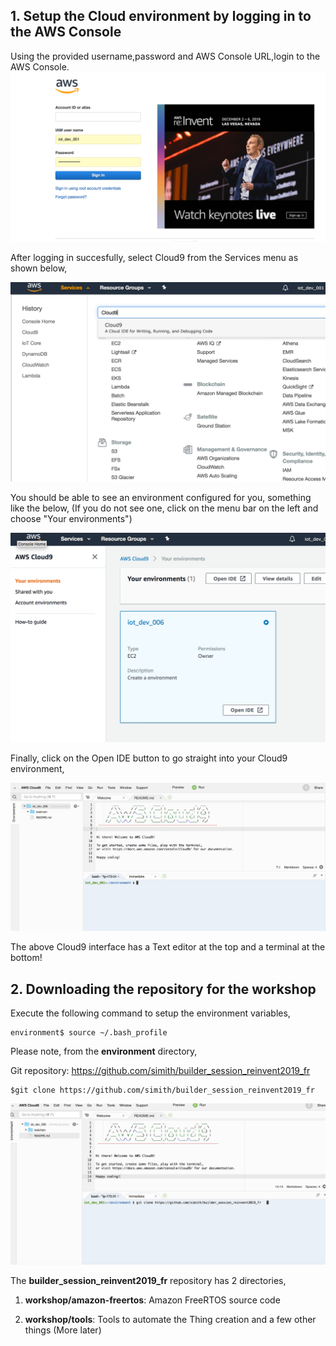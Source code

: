 ## 1. Setup the Cloud environment by logging in to the AWS Console

Using the provided username,password and AWS Console URL,login to the AWS Console. 
 ![Console](ws_console_login.png?raw=true)





After logging in succesfully, select Cloud9 from the Services menu as shown below,


![Select Cloud9](ws_select_cloud9.png?raw=true)


You should be able to see an environment configured for you, something like the below, (If you do not see one, click on the menu bar on the left and choose "Your environments")

 ![Cloud9 Console](ws_cloud_9_console.png?raw=true) 



Finally, click on the Open IDE button to go straight into your Cloud9 environment,

![](ws_cloud9_interface.png?raw=true)


The above Cloud9 interface has a Text editor at the top and a terminal at the bottom!


## 2. Downloading the repository for the workshop

Execute the following command to setup the environment variables, 

``` 
environment$ source ~/.bash_profile
```

Please note, from the **environment** directory, 

Git repository: https://github.com/simith/builder_session_reinvent2019_fr

```
$git clone https://github.com/simith/builder_session_reinvent2019_fr
```

 ![](ws_git_clone.png?raw=true)

The **builder_session_reinvent2019_fr** repository has 2 directories,

1. **workshop/amazon-freertos**: Amazon FreeRTOS source code

2. **workshop/tools**: Tools to automate the Thing creation and a few other things (More later)





